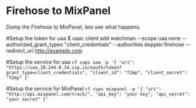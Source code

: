 Firehose to MixPanel
====================


Dump the Firehose to MixPanel, lets see what happens.


#Setup the token for uaa
$ uaac client add watchman --scope uaa.none --authorized_grant_types "client_credentials" --authorities doppler.firehose --redirect_uri http://example.com

#Setup the service for uaa
`cf cups uaa -p '{ "uri": "https://uaa.10.244.0.34.xip.io/oauth/token?grant_type=client_credentials", "client_id": "f2mp", "client_secret": "f2mp" }'`

#Setup the service for MixPanel
`cf cups mixpanel -p '{ "uri": "http://api.mixpanel.com/track/", "api_key": "your key", "api_secret": "your secret" }'`
